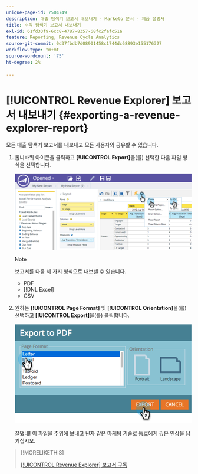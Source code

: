 ```yaml
---
unique-page-id: 7504749
description: 매출 탐색기 보고서 내보내기 - Marketo 문서 - 제품 설명서
title: 수익 탐색기 보고서 내보내기
exl-id: 61fd33f9-6cc8-4787-8357-68fc2fafc51a
feature: Reporting, Revenue Cycle Analytics
source-git-commit: 0d37fbdb7d08901458c1744dc68893e155176327
workflow-type: tm+mt
source-wordcount: '75'
ht-degree: 2%

---
```


# [!UICONTROL Revenue Explorer] 보고서 내보내기 {#exporting-a-revenue-explorer-report}

모든 매출 탐색기 보고서를 내보내고 모든 사용자와 공유할 수 있습니다.

1. 톱니바퀴 아이콘을 클릭하고 **[!UICONTROL Export]**&#x200B;을(를) 선택한 다음 파일 형식을 선택합니다.

   ![](assets/image2015-3-26-14-3a2-3a19.png)

   >[!NOTE]
   >
   >보고서를 다음 세 가지 형식으로 내보낼 수 있습니다.
   >
   >* PDF
   >* [!DNL Excel]
   >* CSV

1. 원하는 **[!UICONTROL Page Format]** 및 **[!UICONTROL Orientation]**&#x200B;을(를) 선택하고 **[!UICONTROL Export]**&#x200B;을(를) 클릭합니다.

   ![](assets/image2015-3-27-16-3a18-3a34.png)

   잘됐네! 이 파일을 주위에 보내고 닌자 같은 마케팅 기술로 동료에게 깊은 인상을 남기십시오.

>[!MORELIKETHIS]
>
>[[!UICONTROL Revenue Explorer] 보고서 구독](/help/marketo/product-docs/reporting/revenue-cycle-analytics/revenue-explorer/subscribe-to-a-revenue-explorer-report.md)
